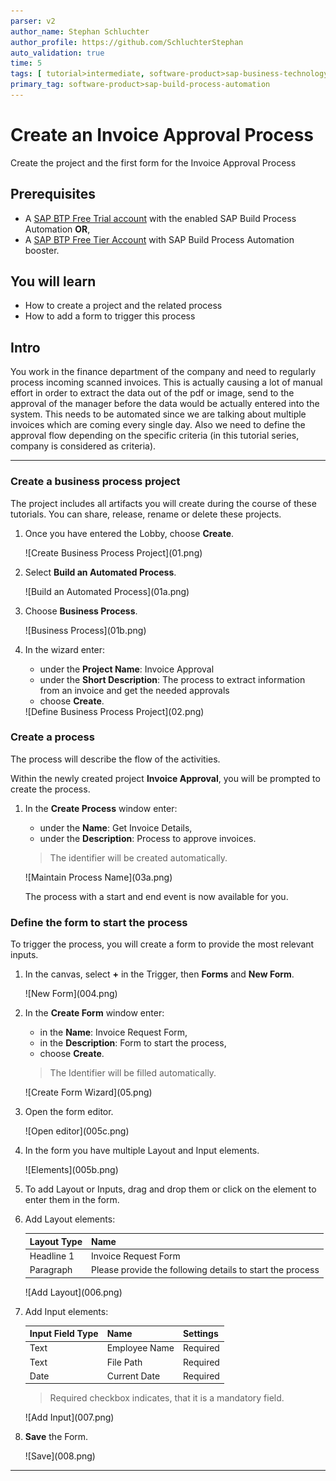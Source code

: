 ```yaml
---
parser: v2
author_name: Stephan Schluchter
author_profile: https://github.com/SchluchterStephan
auto_validation: true
time: 5
tags: [ tutorial>intermediate, software-product>sap-business-technology-platform, software-product>document-information-extraction, topic>artificial-intelligence, tutorial>free-tier]
primary_tag: software-product>sap-build-process-automation
---
```


# Create an Invoice Approval Process
<!-- description --> Create the project and the first form for the Invoice Approval Process

## Prerequisites
 - A [SAP BTP Free Trial account](spa-subscribe-free-trial) with the enabled SAP Build Process Automation **OR**,
 - A [SAP BTP Free Tier Account](spa-subscribe-booster) with SAP Build Process Automation booster.


## You will learn
  - How to create a project and the related process
  - How to add a form to trigger this process

## Intro
  You work in the finance department of the company and need to regularly process incoming scanned invoices.
  This is actually causing a lot of manual effort in order to extract the data out of the pdf or image, send to the approval of the manager before the data would be actually entered into the system.
  This needs to be automated since we are talking about multiple invoices which are coming every single day. Also we need to define the approval flow depending on the specific criteria (in this tutorial series, company is considered as criteria).

---

### Create a business process project


   The project includes all artifacts you will create during the course of these tutorials. You can share, release, rename or delete these projects.

1. Once you have entered the Lobby, choose **Create**.

    <!-- border -->![Create Business Process Project](01.png)

2. Select **Build an Automated Process**.

    <!-- border -->![Build an Automated Process](01a.png)

3. Choose **Business Process**.

    <!-- border -->![Business Process](01b.png)

2. In the wizard enter:
    - under the **Project Name**: Invoice Approval
    - under the **Short Description**: The process to extract information from an invoice and get the needed approvals
    - choose **Create**.

    <!-- border -->![Define Business Process Project](02.png)



### Create a process


The process will describe the flow of the activities.

Within the newly created project **Invoice Approval**, you will be prompted to create the process.

1.  In the **Create Process** window enter:
    - under the **Name**: Get Invoice Details,
    - under the **Description**: Process to approve invoices.

    > The identifier will be created automatically.

    <!-- border -->![Maintain Process Name](03a.png)

    The process with a start and end event is now available for you.



### Define the form to start the process


   To trigger the process, you will create a form to provide the most relevant inputs.

1. In the canvas, select **+** in the Trigger, then **Forms** and **New Form**.

    <!-- border -->![New Form](004.png)

2. In the **Create Form** window enter:
    - in the **Name**: Invoice Request Form,
    - in the **Description**: Form to start the process,
    - choose **Create**.

    > The Identifier will be filled automatically.

    <!-- border -->![Create Form Wizard](05.png)

3. Open the form editor.

    <!-- border -->![Open editor](005c.png)

4. In the form you have multiple Layout and Input elements.

    <!-- border -->![Elements](005b.png)

5. To add Layout or Inputs, drag and drop them or click on the element to enter them in the form.

6. Add Layout elements:

    |  **Layout Type**  | **Name**
    |  :------------- | :-------------
    |    Headline 1   | Invoice Request Form |
    |    Paragraph      |  Please provide the following details to start the process |

    <!-- border -->![Add Layout](006.png)

7. Add Input elements:

    |  **Input Field Type**  | **Name** | **Settings**
    |  :------------- | :------------- | :------------
    |    Text       | Employee Name | Required
    |    Text       | File Path | Required
    |      Date     | Current Date | Required

    > Required checkbox indicates, that it is a mandatory field.

    <!-- border -->![Add Input](007.png)

8. **Save** the Form.

    <!-- border -->![Save](008.png)




---
